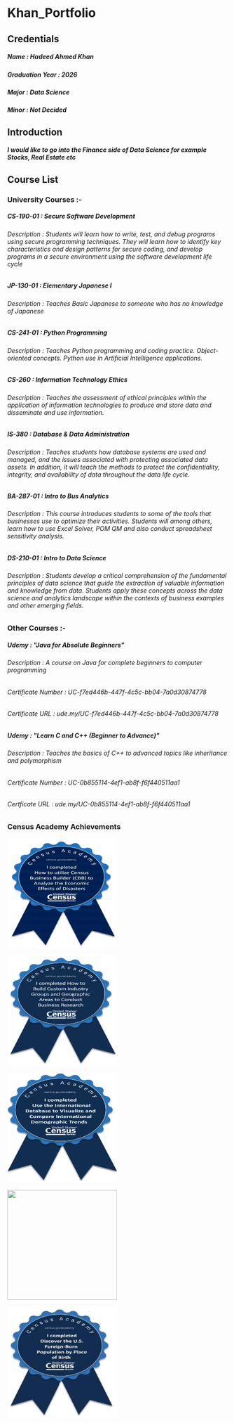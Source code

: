 # Khan_Portfolio


## Credentials
##### Name : Hadeed Ahmed Khan
##### Graduation Year : 2026
##### Major : Data Science
##### Minor : Not Decided


## Introduction
##### I would like to go into the Finance side of Data Science for example Stocks, Real Estate etc 


## Course List
### University Courses :-
##### CS-190-01 : Secure Software Development
###### Description : Students will learn how to write, test, and debug programs using secure programming techniques. They will learn how to identify key characteristics and design patterns for secure coding, and develop programs in a secure environment using the software development life cycle  
##### JP-130-01 : Elementary Japanese I
###### Description : Teaches Basic Japanese to someone who has no knowledge of Japanese  
##### CS-241-01 : Python Programming
###### Description : Teaches Python programming and coding practice. Object-oriented concepts. Python use in Artificial Intelligence applications.
##### CS-260 : Information Technology Ethics
###### Description : Teaches the assessment of ethical principles within the application of information technologies to produce and store data and disseminate and use information.
##### IS-380 : Database & Data Administration
###### Description : Teaches students how database systems are used and managed, and the issues associated with protecting associated data assets. In addition, it will teach the methods to protect the confidentiality, integrity, and availability of data throughout the data life cycle.
##### BA-287-01 : Intro to Bus Analytics
###### Description : This course introduces students to some of the tools that businesses use to optimize their activities. Students will among others, learn how to use Excel Solver, POM QM and also conduct spreadsheet sensitivity analysis.
##### DS-210-01 : Intro to Data Science
###### Description : Students develop a critical comprehension of the fundamental principles of data science that guide the extraction of valuable information and knowledge from data. Students apply these concepts across the data science and analytics landscape within the contexts of business examples and other emerging fields.

### Other Courses :-
##### Udemy : "Java for Absolute Beginners"
###### Description : A course on Java for complete beginners to computer programming
###### Certificate Number : UC-f7ed446b-447f-4c5c-bb04-7a0d30874778 
###### Certificate URL : ude.my/UC-f7ed446b-447f-4c5c-bb04-7a0d30874778
##### Udemy : "Learn C and C++ (Beginner to Advance)"
###### Description : Teaches the basics of C++ to advanced topics like inheritance and polymorphism
###### Certificate Number : UC-0b855114-4ef1-ab8f-f6f440511aa1
###### Certficate URL : ude.my/UC-0b855114-4ef1-ab8f-f6f440511aa1    

### Census Academy Achievements
<p>
  <img src = "cbb-economic-effects-of-disasters-badge.png" width = 250 height = 250>
</p>

<p>
  <img src = "business-research-badge.png" width = 250 height = 250>
</p>

<p>
  <img src = "badge.png" width = 250 height = 250>
</p>

<p>
  <img src = "data-gem-econ-abs-badge.avif" width = 250 height = 250>
</p>

<p>
  <img src = "foreign-born-badge-th.jpg" width = 250 height = 250>
</p>
